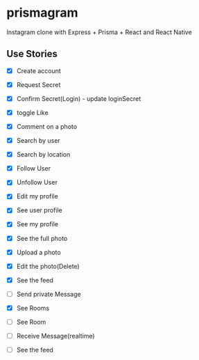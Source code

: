 # prismagram
Instagram clone with Express + Prisma + React and React Native


## Use Stories

 - [X] Create account
 - [X] Request Secret
 - [X] Confirm Secret(Login) - update loginSecret
 - [X] toggle Like
 - [X] Comment on a photo
 - [X] Search by user
 - [X] Search by location
 - [X] Follow User
 - [X] Unfollow User
 - [X] Edit my profile
 - [X] See user profile
 - [X] See my profile
 - [X] See the full photo
 - [X] Upload a photo
 - [X] Edit the photo(Delete)
 - [X] See the feed
 - [ ] Send private Message
 - [X] See Rooms
 - [ ] See Room
 - [ ] Receive Message(realtime)
 
 - [ ] See the feed